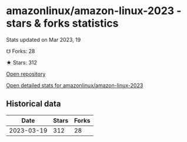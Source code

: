 # amazonlinux/amazon-linux-2023 - stars & forks statistics

Stats updated on Mar 2023, 19

☋ Forks: 28

★ Stars: 312

[Open repository](https://github.com/amazonlinux/amazon-linux-2023)

[Open detailed stats for amazonlinux/amazon-linux-2023](https://reviewgithub.com/rep/amazonlinux/amazon-linux-2023)

## Historical data
| Date | Stars | Forks |
|------|-------|-------|
| 2023-03-19 | 312 | 28 | 

